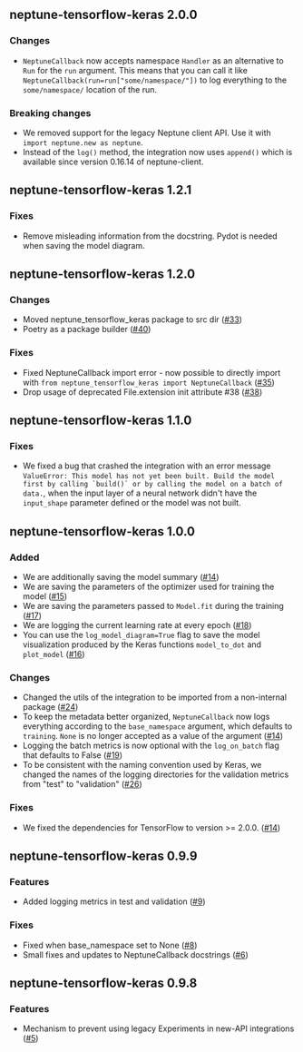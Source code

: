 ## neptune-tensorflow-keras 2.0.0

### Changes
- `NeptuneCallback` now accepts namespace `Handler` as an alternative to `Run` for the `run` argument. This means that
  you can call it like `NeptuneCallback(run=run["some/namespace/"])` to log everything to the `some/namespace/` 
  location of the run.

### Breaking changes
- We removed support for the legacy Neptune client API. Use it with `import neptune.new as neptune`.
- Instead of the `log()` method, the integration now uses `append()` which is available since version 0.16.14
  of neptune-client.

## neptune-tensorflow-keras 1.2.1

### Fixes
- Remove misleading information from the docstring. Pydot is needed when saving the model diagram.

## neptune-tensorflow-keras 1.2.0

### Changes
- Moved neptune_tensorflow_keras package to src dir ([#33](https://github.com/neptune-ai/neptune-tensorflow-keras/pull/33))
- Poetry as a package builder ([#40](https://github.com/neptune-ai/neptune-tensorflow-keras/pull/40))

### Fixes
- Fixed NeptuneCallback import error - now possible to directly import with `from neptune_tensorflow_keras import NeptuneCallback` ([#35](https://github.com/neptune-ai/neptune-tensorflow-keras/pull/35))
- Drop usage of deprecated File.extension init attribute #38 ([#38](https://github.com/neptune-ai/neptune-tensorflow-keras/pull/38))

## neptune-tensorflow-keras 1.1.0

### Fixes

- We fixed a bug that crashed the integration with an error message ``ValueError: This model has not yet been built. Build the model first by calling `build()` or by calling the model on a batch of data.``, when the input layer of a neural network didn't have the `input_shape`
  parameter defined or the model was not built.

## neptune-tensorflow-keras 1.0.0

### Added

- We are additionally saving the model summary ([#14](https://github.com/neptune-ai/neptune-tensorflow-keras/pull/14))
- We are saving the parameters of the optimizer used for training the model ([#15](https://github.com/neptune-ai/neptune-tensorflow-keras/pull/15))
- We are saving the parameters passed to `Model.fit` during the training ([#17](https://github.com/neptune-ai/neptune-tensorflow-keras/pull/17))
- We are logging the current learning rate at every epoch ([#18](https://github.com/neptune-ai/neptune-tensorflow-keras/pull/18))
- You can use the `log_model_diagram=True` flag to save the model visualization produced by the Keras functions
  `model_to_dot` and `plot_model` ([#16](https://github.com/neptune-ai/neptune-tensorflow-keras/pull/16))

### Changes

- Changed the utils of the integration to be imported from a non-internal package ([#24](https://github.com/neptune-ai/neptune-tensorflow-keras/pull/24))
- To keep the metadata better organized, `NeptuneCallback` now logs everything according to the `base_namespace` argument,
  which defaults to `training`. `None` is no longer accepted as a value of the argument ([#14](https://github.com/neptune-ai/neptune-tensorflow-keras/pull/14))
- Logging the batch metrics is now optional with the `log_on_batch` flag that defaults to False ([#19](https://github.com/neptune-ai/neptune-tensorflow-keras/pull/19))
- To be consistent with the naming convention used by Keras, we changed the names of the logging directories for
  the validation metrics from "test" to "validation" ([#26](https://github.com/neptune-ai/neptune-tensorflow-keras/pull/26))

### Fixes

- We fixed the dependencies for TensorFlow to version >= 2.0.0. ([#14](https://github.com/neptune-ai/neptune-tensorflow-keras/pull/14))

## neptune-tensorflow-keras 0.9.9

### Features

- Added logging metrics in test and validation ([#9](https://github.com/neptune-ai/neptune-tensorflow-keras/pull/9))

### Fixes

- Fixed when base_namespace set to None ([#8](https://github.com/neptune-ai/neptune-tensorflow-keras/pull/8))
- Small fixes and updates to NeptuneCallback docstrings ([#6](https://github.com/neptune-ai/neptune-tensorflow-keras/pull/6))

## neptune-tensorflow-keras 0.9.8

### Features

- Mechanism to prevent using legacy Experiments in new-API integrations ([#5](https://github.com/neptune-ai/neptune-tensorflow-keras/pull/5))
